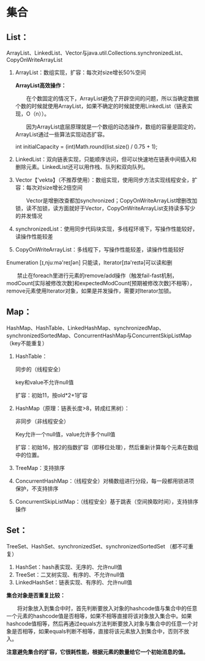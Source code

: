 # 集合

## List：

ArrayList、LinkedList、Vector与java.util.Collections.synchronizedList、CopyOnWriteArrayList

1. ArrayList：数组实现，扩容：每次对size增长50%空间

   **ArrayList高效操作：**

   &emsp;&emsp;在个数固定的情况下，ArrayList避免了开辟空间的问题，所以当确定数据个数的时候就使用ArrayList，如果不确定的时候就使用LinkedList（链表实现，O（n））。

   &emsp;&emsp;因为ArrayList底层原理就是一个数组的动态操作，数组的容量是固定的，ArrayList通过一些算法实现动态扩容。

   int initialCapacity = (int)Math.round(list.size() / 0.75 + 1);

2. LinkedList：双向链表实现，只能顺序访问，但可以快速地在链表中间插入和删除元素。LinkedList还可以用作栈、队列和双向队列。

3. Vector【'vektə】（不推荐使用）：数组实现，使用同步方法实现线程安全，扩容：每次对size增长2倍空间

   &emsp;&emsp;Vector是增删改查都加synchronized；CopyOnWriteArrayList增删改加锁，读不加锁，读方面就好于Vector，CopyOnWriteArrayList支持读多写少的并发情况

4. synchronizedList：使用同步代码块实现，多线程环境下，写操作性能较好，读操作性能较差

5. CopyOnWriteArrayList：多线程下，写操作性能较差，读操作性能较好

Enumeration [ɪ,njuːmə'reɪʃən] 只能读，Iterator[ɪtə'reɪtə]可以读和删

&emsp;&emsp;禁止在foreach里进行元素的remove/add操作（触发fail-fast机制，modCount[实际被修改次数]和expectedModCount[预期被修改次数]不相等），remove元素使用Iterator对象，如果是并发操作，需要对Iterator加锁。

## Map：

HashMap、HashTable、LinkedHashMap、synchronizedMap、synchronizedSortedMap、ConcurrentHashMap与ConcurrentSkipListMap                （key不能重复）

1. HashTable：

   同步的（线程安全）

   key和value不允许null值

   扩容：初始11，按old*2+1扩容

2. HashMap（原理：链表长度>8，转成红黑树）：

   非同步（非线程安全）

   Key允许一个null值，value允许多个null值

   扩容：初始16，按2的指数扩容（即移位处理），然后重新计算每个元素在数组中的位置。

3. TreeMap：支持排序

4. ConcurrentHashMap：（线程安全）对桶数组进行分段，每一段都用锁进项保护，不支持排序

5. ConcurrentSkipListMap：（线程安全）基于跳表（空间换取时间），支持排序操作

## Set：

TreeSet、HashSet、synchronizedSet、synchronizedSortedSet   （都不可重复）

1. HashSet：hash表实现、无序的、允许null值
2. TreeSet：二叉树实现、有序的、不允许null值
3. LinkedHashSet：链表实现、有序的、允许null值

**集合对象是否重复比较：**

&emsp;&emsp;将对象放入到集合中时，首先判断要放入对象的hashcode值与集合中的任意一个元素的hashcode值是否相等，如果不相等直接将该对象放入集合中。如果hashcode值相等，然后再通过equals方法判断要放入对象与集合中的任意一个对象是否相等，如果equals判断不相等，直接将该元素放入到集合中，否则不放入。

**注意避免集合的扩容，它很耗性能，根据元素的数量给它一个初始消息的值。**